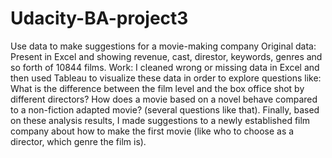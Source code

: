 # Udacity-BA-project3
Use data to make suggestions for a movie-making company
Original data:
Present in Excel and showing revenue, cast, direstor, keywords, genres and so forth of 10844 films. 
Work:
I cleaned wrong or missing data in Excel and then used Tableau to visualize these data in order to explore questions like: What is the difference between the film level and the box office shot by different directors? How does a movie based on a novel behave compared to a non-fiction adapted movie? (several questions like that). Finally, based on these analysis results, I made suggestions to a newly established film company about how to make the first movie (like who to choose as a director, which genre the film is).
